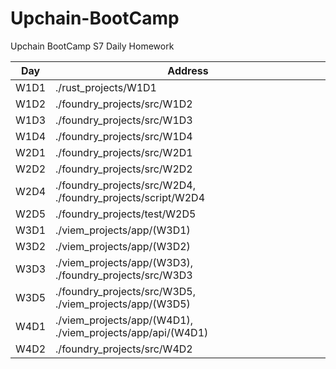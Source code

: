 # Upchain-BootCamp

Upchain BootCamp S7 Daily Homework

| Day  | Address                                                     |
| ---- | ----------------------------------------------------------- |
| W1D1 | ./rust_projects/W1D1                                        |
| W1D2 | ./foundry_projects/src/W1D2                                 |
| W1D3 | ./foundry_projects/src/W1D3                                 |
| W1D4 | ./foundry_projects/src/W1D4                                 |
| W2D1 | ./foundry_projects/src/W2D1                                 |
| W2D2 | ./foundry_projects/src/W2D2                                 |
| W2D4 | ./foundry_projects/src/W2D4, ./foundry_projects/script/W2D4 |
| W2D5 | ./foundry_projects/test/W2D5                                |
| W3D1 | ./viem_projects/app/(W3D1)                                  |
| W3D2 | ./viem_projects/app/(W3D2)                                  |
| W3D3 | ./viem_projects/app/(W3D3), ./foundry_projects/src/W3D3     |
| W3D5 | ./foundry_projects/src/W3D5, ./viem_projects/app/(W3D5)     |
| W4D1 | ./viem_projects/app/(W4D1), ./viem_projects/app/api/(W4D1)  |
| W4D2 | ./foundry_projects/src/W4D2                                 |
